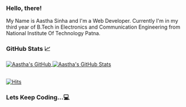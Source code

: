 <!--
### Hi there 👋


**AasthaSinha2305/AasthaSinha2305** is a ✨ _special_ ✨ repository because its `README.md` (this file) appears on your GitHub profile.

Here are some ideas to get you started:

- 🔭 I’m currently working on ...
- 🌱 I’m currently learning ...
- 👯 I’m looking to collaborate on ...
- 🤔 I’m looking for help with ...
- 💬 Ask me about ...
- 📫 How to reach me: ...
- 😄 Pronouns: ...
- ⚡ Fun fact: ...



<img align="center" src="https://github-readme-stats.vercel.app/api/top-langs/?username=AasthaSinha2305&theme=dark" />

-->

 ### Hello, there! <!--<img src="https://media.giphy.com/media/hvRJCLFzcasrR4ia7z/giphy.gif"> -->

My Name is Aastha Sinha and I'm a Web Developer. Currently I'm in my third year of B.Tech in Electronics and Communication Engineering from National Institute Of Technology Patna.


### GitHub Stats &#x1f4c8;

<a href="https://github.com/AasthaSinha2305/AasthaSinha2305">
  <img align="center" src="https://github-readme-stats.vercel.app/api/top-langs/?username=AasthaSinha2305&langs_count=6&count_private=true&theme=vue" alt="Aastha's GitHub" />
</a>
<a href="https://github.com/AasthaSinha2305/AasthaSinha2305">
  <img align="center" src="https://github-readme-stats.vercel.app/api?username=AasthaSinha2305&show_icons=true&line_height=27&count_private=true&theme=vue" alt="Aastha's GitHub Stats" />
</a>
 <!--
 ![Visitor Count](https://profile-counter.glitch.me/{AasthaSinha2305}/count.svg)
 -->
 
 <br/>
 <br/>
 
 
 [![Hits](https://hits.seeyoufarm.com/api/count/incr/badge.svg?url=https%3A%2F%2Fgithub.com%2FAasthaSinha2305%2Fhit-counter&count_bg=%233CBA8A&title_bg=%23555555&icon=github.svg&icon_color=%23E7E7E7&title=Visitors+Counts&edge_flat=true)](https://hits.seeyoufarm.com)
 
 ### Lets Keep Coding...:computer:

